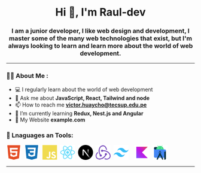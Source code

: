 <div id="header" align="center">
    <h1 align="center">Hi 👋, I'm Raul-dev</h1>
    <h3 align="center">
        I am a junior developer, I like web design and development, I master some of the many web technologies that exist, but I'm always looking to learn and learn more about the world of web development.
    </h3>
</div>

---

### 👨‍💻 About Me :

- 💻 I regularly learn about the world of web development
- 💬 Ask me about **JavaScript, React, Tailwind and node**
- 📫 How to reach me **victor.huaycho@tecsup.edu.pe**
- 🌱 I’m currently learning **Redux, Nest.js and Angular**
- 🔰 My Website **example.com**

<div align="left">
    <h3>🔨 Lnaguages an Tools:</h3>
    <div>
        <img src="https://github.com/devicons/devicon/blob/master/icons/html5/html5-plain.svg" title="HTML5" alt="HTML5" with="40" height="40" />&nbsp;
        <img src="https://github.com/devicons/devicon/blob/master/icons/css3/css3-plain.svg" title="CSS3" alt="CSS3" with="40" height="40" />&nbsp;
        <img src="https://github.com/devicons/devicon/blob/master/icons/javascript/javascript-plain.svg" title="JavaScript" alt="JavaScript" with="40" height="40" />&nbsp;
        <img src="https://github.com/devicons/devicon/blob/master/icons/react/react-original.svg" title="React" alt="React" with="40" height="40" />&nbsp;
        <img src="https://github.com/devicons/devicon/blob/master/icons/nextjs/nextjs-original.svg" title="Nextjs" alt="Nextjs" with="40" height="40" />&nbsp;
        <img src="https://github.com/devicons/devicon/blob/master/icons/redux/redux-original.svg" title="Redux" alt="Redux" with="40" height="40" />&nbsp;
        <img src="https://github.com/devicons/devicon/blob/master/icons/tailwindcss/tailwindcss-plain.svg" title="Tailwind CSS" alt="Tailwind CSS" with="40" height="40" />&nbsp;
        <img src="" title="" alt="" with="40" height="40" />&nbsp;
        <img src="https://github.com/devicons/devicon/blob/master/icons/kotlin/kotlin-original.svg" title="Kotlin" alt="Kotlin" with="40" height="40" />&nbsp;
        <img src="https://github.com/devicons/devicon/blob/master/icons/androidstudio/androidstudio-original.svg" title="Androidstudio" alt="Androidstudio" with="40" height="40" />&nbsp;
    </div>
</div>

---
